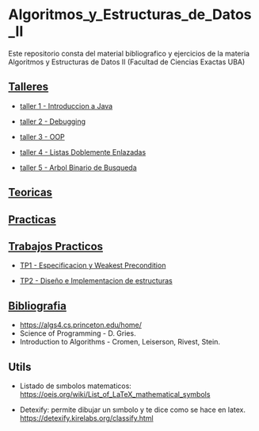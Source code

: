 # Algoritmos_y_Estructuras_de_Datos_II

Este repositorio consta del material bibliografico y ejercicios de la materia Algoritmos y Estructuras de Datos II (Facultad de Ciencias Exactas UBA)

## [Talleres](/Talleres/)

- [taller 1 - Introduccion a Java](/Talleres/taller1%20-%20Intro%20a%20Java/)

- [taller 2 - Debugging](/Talleres/taller2%20-%20Debugging/)

- [taller 3 - OOP](/Talleres/taller3%20-%20OOP/)

- [taller 4 - Listas Doblemente Enlazadas](/Talleres/taller4%20-%20ListasDoblementeEnlazadas/)

- [taller 5 - Arbol Binario de Busqueda](/Talleres/taller5%20-%20ABB/)

## [Teoricas](/Teoricas/)

## [Practicas](/Practicas/)

## [Trabajos Practicos](/Trabajos%20Practicos/)

- [TP1 - Especificacion y Weakest Precondition](/Trabajos%20Practicos/TP1%20-%20Especificacion%20y%20WeakestPrecondition/)

- [TP2 - Diseño e Implementacion de estructuras](/Trabajos%20Practicos/TP2%20-%20Diseño%20e%20Implementacion%20de%20estructuras/)

## [Bibliografia](/Bibliografia/)

- https://algs4.cs.princeton.edu/home/
- Science of Programming - D. Gries.
- Introduction to Algorithms - Cromen, Leiserson, Rivest, Stein.

## Utils

- Listado de sımbolos matematicos:
  https://oeis.org/wiki/List_of_LaTeX_mathematical_symbols

- Detexify: permite dibujar un sımbolo y te dice como se hace en latex.
  https://detexify.kirelabs.org/classify.html
